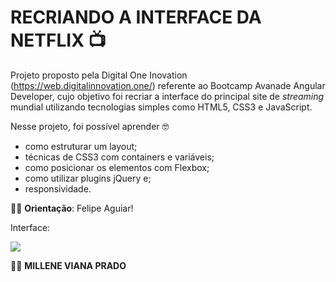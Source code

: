 # RECRIANDO A INTERFACE DA NETFLIX :tv:

Projeto proposto pela Digital One Inovation (https://web.digitalinnovation.one/) referente ao Bootcamp Avanade Angular Developer, cujo objetivo foi recriar a interface do principal site de *streaming* mundial utilizando tecnologias simples como HTML5, CSS3 e JavaScript. 

Nesse projeto, foi possível aprender :nerd_face: 

- como estruturar um layout;
-  técnicas de CSS3 com containers e variáveis;
- como posicionar os elementos com Flexbox;
-  como utilizar plugins jQuery e;
- responsividade.

 :man_teacher: **Orientação**: Felipe Aguiar!

Interface:

![](C:\Users\mille\Desktop\BOOTCAMP\Projetos\netflix-interface-clone\interface.png)



:woman_technologist: **MILLENE VIANA PRADO**